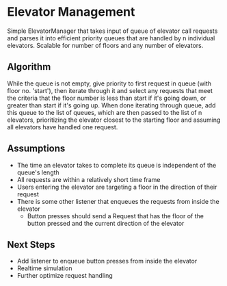 # Elevator Management

Simple ElevatorManager that takes input of queue of elevator call requests and parses it into efficient priority queues that are handled by n individual elevators. Scalable for number of floors and any number of elevators.



## Algorithm

While the queue is not empty, give priority to first request in queue (with floor no. 'start'), then iterate through it and select any requests that meet the criteria that the floor number is less than start if it's going down, or greater than start if it's going up. When done iterating through queue, add this queue to the list of queues, which are then passed to the list of n elevators, prioritizing the elevator closest to the starting floor and assuming all elevators have handled one request.


## Assumptions

* The time an elevator takes to complete its queue is independent of the queue's length
* All requests are within a relatively short time frame
* Users entering the elevator are targeting a floor in the direction of their request
* There is some other listener that enqueues the requests from inside the elevator
	* Button presses should send a Request that has the floor of the button pressed and the current direction of the elevator


## Next Steps

* Add listener to enqueue button presses from inside the elevator
* Realtime simulation
* Further optimize request handling   
